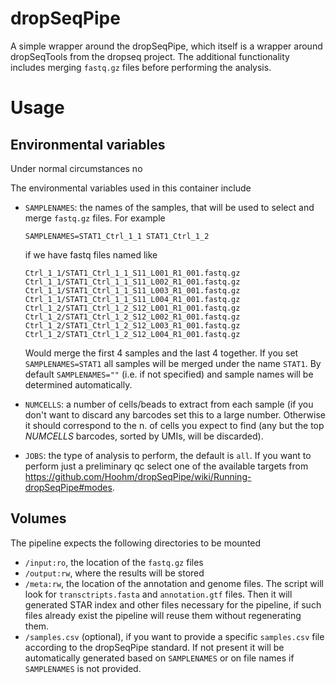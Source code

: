 # dropSeqPipe

A simple wrapper around the dropSeqPipe, which itself is a wrapper
around dropSeqTools from the dropseq project.  The additional
functionality includes merging `fastq.gz` files before performing the
analysis.

# Usage

## Environmental variables

Under normal circumstances no

The environmental variables used in this container include

- `SAMPLENAMES`: the names of the samples, that will be used to select
  and merge `fastq.gz` files.  For example
  ```
  SAMPLENAMES=STAT1_Ctrl_1_1 STAT1_Ctrl_1_2
  ```
  if we have fastq files named like

  ```
  Ctrl_1_1/STAT1_Ctrl_1_1_S11_L001_R1_001.fastq.gz
  Ctrl_1_1/STAT1_Ctrl_1_1_S11_L002_R1_001.fastq.gz
  Ctrl_1_1/STAT1_Ctrl_1_1_S11_L003_R1_001.fastq.gz
  Ctrl_1_1/STAT1_Ctrl_1_1_S11_L004_R1_001.fastq.gz
  Ctrl_1_2/STAT1_Ctrl_1_2_S12_L001_R1_001.fastq.gz
  Ctrl_1_2/STAT1_Ctrl_1_2_S12_L002_R1_001.fastq.gz
  Ctrl_1_2/STAT1_Ctrl_1_2_S12_L003_R1_001.fastq.gz
  Ctrl_1_2/STAT1_Ctrl_1_2_S12_L004_R1_001.fastq.gz
  ```

  Would merge the first 4 samples and the last 4 together.  If you set
  `SAMPLENAMES=STAT1` all samples will be merged under the name
  `STAT1`.  By default `SAMPLENAMES=""` (i.e. if not specified) and
  sample names will be determined automatically.

- `NUMCELLS`: a number of cells/beads to extract from each sample (if
  you don't want to discard any barcodes set this to a large number.
  Otherwise it should correspond to the n. of cells you expect to find
  (any but the top $NUMCELLS$ barcodes, sorted by UMIs, will be
  discarded).

- `JOBS`: the type of analysis to perform, the default is `all`.  If
  you want to perform just a preliminary qc select one of the
  available targets from
  https://github.com/Hoohm/dropSeqPipe/wiki/Running-dropSeqPipe#modes.

## Volumes

The pipeline expects the following directories to be mounted

- `/input:ro`, the location of the `fastq.gz` files
- `/output:rw`, where the results will be stored
- `/meta:rw`, the location of the annotation and genome files.  The
  script will look for `transctripts.fasta` and `annotation.gtf`
  files.  Then it will generated STAR index and other files necessary
  for the pipeline, if such files already exist the pipeline will
  reuse them without regenerating them.
- `/samples.csv` (optional), if you want to provide a specific
  `samples.csv` file according to the dropSeqPipe standard.  If not
  present it will be automatically generated based on `SAMPLENAMES` or
  on file names if `SAMPLENAMES` is not provided.
